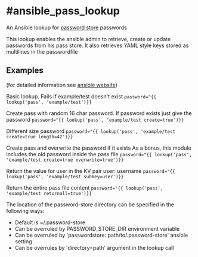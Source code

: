 #ansible_pass_lookup
====================
An Ansible lookup for [password store](https://www.passwordstore.org/) passwords 

This lookup enables the ansible admin to retrieve, create or update passwords from
his pass store. It also retrieves YAML style keys stored as multilines in the passwordfile

Examples
--------
(for detailed information see [ansible website](http://docs.ansible.com/ansible/playbooks_lookups.html))

Basic lookup. Fails if example/test doesn't exist
`password="{{ lookup('pass', 'example/test')}}`

Create pass with random 16 char password. If password exists just give the password
`password="{{ lookup('pass', 'example/test create=true')}}`

Different size password
`password="{{ lookup('pass', 'example/test create=true length=42')}}`

Create pass and overwrite the password if it exists
As a bonus, this module includes the old password inside the pass file
`password="{{ lookup('pass', 'example/test create=true overwrite=true')}}`

Return the value for user in the KV pair user: username
`password="{{ lookup('pass', 'example/test subkey=user')}}`

Return the entire pass file content
`password="{{ lookup('pass', 'example/test returnall=true')}}`

The location of the password-store directory can be specified in the following ways:
  - Default is ~/.password-store
  - Can be overruled by PASSWORD_STORE_DIR environment variable
  - Can be overruled by 'passwordstore: path/to/.password-store' ansible setting
  - Can be overrules by 'directory=path' argument in the lookup call
